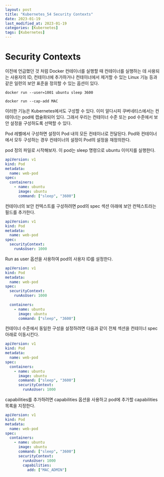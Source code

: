 ```yaml
---
layout: post
title: "Kubernetes_54 Security Contexts"
date: 2023-01-19
last_modified_at: 2023-01-19
categories: [Kubernetes]
tags: [Kubernetes]
---
```


# Security Contexts

이전에 언급했던 것 처럼 Docker 컨테이너를 실행할 때 컨테이너를 실행하는 데 사용되는 사용자의 ID, 컨테이너에 추가하거나 컨테이너에서 제거할 수 있는 Linux 기능 등과 같은 일련의 보안 표준을 정의할 수 있는 옵션이 있다.
```
docker run --user=1001 ubuntu sleep 3600

docker run --cap-add MAC
```

이러한 기능은 Kubernetes에서도 구성할 수 있다.
이미 알다시피 쿠버네티스에서는 컨테이너는 pod에 캡슐화되어 있다.
그래서 우리는 컨테이너 수준 또는 pod 수준에서 보안 설정을 구성하도록 선택할 수 있다.

Pod 레벨에서 구성하면 설정이 Pod 내의 모든 컨테이너로 전달된다.
Pod와 컨테이너에서 모두 구성하는 경우 컨테이너의 설정이 Pod의 설정을 재정의한다.

pod 정의 파일로 시작해보자.
이 pod는 sleep 명령으로 ubuntu 이미지를 실행한다.
```yml
apiVersion: v1
kind: Pod
metadata:
  name: web-pod
spec:
  containers:
    - name: ubuntu
      image: ubuntu
      command: ["sleep", "3600"]
```

컨테이너의 보안 컨텍스트를 구성하려면 pod의 spec 섹션 아래에 보안 컨텍스트라는 필드를 추가한다.
```yml
apiVersion: v1
kind: Pod
metadata:
  name: web-pod
spec:
  securityContext:
    runAsUser: 1000
```

Run as user 옵션을 사용하여 pod의 사용자 ID를 설정한다.
```yml
apiVersion: v1
kind: Pod
metadata:
  name: web-pod
spec:
  securityContext:
    runAsUser: 1000
    
  containers:
    - name: ubuntu
      image: ubuntu
      command: ["sleep", "3600"]
```

컨테이너 수준에서 동일한 구성을 설정하려면 다음과 같이 전체 섹션을 컨테이너 spec 아래로 이동시킨다.
```yml
apiVersion: v1
kind: Pod
metadata:
  name: web-pod
spec:
  containers:
    - name: ubuntu
      image: ubuntu
      command: ["sleep", "3600"]
      securityContext:
        runAsUser: 1000
```

capabilities를 추가하려면 capabilities 옵션을 사용하고 pod에 추가할 capabilities 목록을 지정한다.
```yml
apiVersion: v1
kind: Pod
metadata:
  name: web-pod
spec:
  containers:
    - name: ubuntu
      image: ubuntu
      command: ["sleep", "3600"]
      securityContext:
        runAsUser: 1000
        capabilities:
          add: ["MAC_ADMIN"]
```
